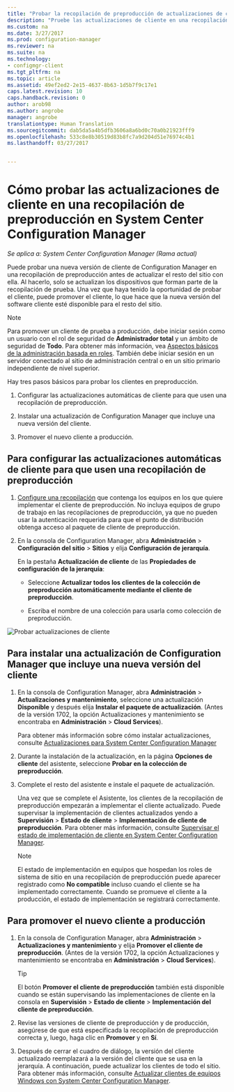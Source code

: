 ```yaml
---
title: "Probar la recopilación de preproducción de actualizaciones de cliente | Microsoft Docs"
description: "Pruebe las actualizaciones de cliente en una recopilación de preproducción en System Center Configuration Manager."
ms.custom: na
ms.date: 3/27/2017
ms.prod: configuration-manager
ms.reviewer: na
ms.suite: na
ms.technology:
- configmgr-client
ms.tgt_pltfrm: na
ms.topic: article
ms.assetid: 49ef2ed2-2e15-4637-8b63-1d5b7f9c17e1
caps.latest.revision: 10
caps.handback.revision: 0
author: arob98
ms.author: angrobe
manager: angrobe
translationtype: Human Translation
ms.sourcegitcommit: dab5da5a4b5dfb3606a8a6bd0c70a0b21923fff9
ms.openlocfilehash: 533c8e8b30519d83b8fc7a9d204d51e76974c4b1
ms.lasthandoff: 03/27/2017


---
```

# <a name="how-to-test-client-upgrades-in-a-pre-production-collection-in-system-center-configuration-manager"></a>Cómo probar las actualizaciones de cliente en una recopilación de preproducción en System Center Configuration Manager

*Se aplica a: System Center Configuration Manager (Rama actual)*

Puede probar una nueva versión de cliente de Configuration Manager en una recopilación de preproducción antes de actualizar el resto del sitio con ella.  Al hacerlo, solo se actualizan los dispositivos que forman parte de la recopilación de prueba. Una vez que haya tenido la oportunidad de probar el cliente, puede promover el cliente, lo que hace que la nueva versión del software cliente esté disponible para el resto del sitio.

> [!NOTE]
> Para promover un cliente de prueba a producción, debe iniciar sesión como un usuario con el rol de seguridad de **Administrador total** y un ámbito de seguridad de **Todo**. Para obtener más información, vea [Aspectos básicos de la administración basada en roles](/sccm/core/understand/fundamentals-of-role-based-administration). También debe iniciar sesión en un servidor conectado al sitio de administración central o en un sitio primario independiente de nivel superior.

 Hay tres pasos básicos para probar los clientes en preproducción.  

1.  Configurar las actualizaciones automáticas de cliente para que usen una recopilación de preproducción.  

2.  Instalar una actualización de Configuration Manager que incluye una nueva versión del cliente.  

3.  Promover el nuevo cliente a producción.  

##  <a name="to-configure-automatic-client-upgrades-to-use-a-pre-production-collection"></a>Para configurar las actualizaciones automáticas de cliente para que usen una recopilación de preproducción  

1. [Configure una recopilación](..\collections\create-collections.md) que contenga los equipos en los que quiere implementar el cliente de preproducción. No incluya equipos de grupo de trabajo en las recopilaciones de preproducción, ya que no pueden usar la autenticación requerida para que el punto de distribución obtenga acceso al paquete de cliente de preproducción.   

1.  En la consola de Configuration Manager, abra **Administración** > **Configuración del sitio** > **Sitios** y elija **Configuración de jerarquía**.  

     En la pestaña **Actualización de cliente** de las **Propiedades de configuración de la jerarquía**:  

    -   Seleccione **Actualizar todos los clientes de la colección de preproducción automáticamente mediante el cliente de preproducción**.  

    -   Escriba el nombre de una colección para usarla como colección de preproducción.  

![Probar actualizaciones de cliente](media/test-client-upgrades.png)


##  <a name="to-install-a-configuration-manager-update-that-includes-a-new-version-of-the-client"></a>Para instalar una actualización de Configuration Manager que incluye una nueva versión del cliente  

1.  En la consola de Configuration Manager, abra **Administración** > **Actualizaciones y mantenimiento**, seleccione una actualización **Disponible** y después elija **Instalar el paquete de actualización**. (Antes de la versión 1702, la opción Actualizaciones y mantenimiento se encontraba en **Administración** > **Cloud Services**).

     Para obtener más información sobre cómo instalar actualizaciones, consulte [Actualizaciones para System Center Configuration Manager](../../../../core/servers/manage/updates.md)  

2.  Durante la instalación de la actualización, en la página **Opciones de cliente** del asistente, seleccione **Probar en la colección de preproducción**.  

3.  Complete el resto del asistente e instale el paquete de actualización.  

     Una vez que se complete el Asistente, los clientes de la recopilación de preproducción empezarán a implementar el cliente actualizado. Puede supervisar la implementación de clientes actualizados yendo a **Supervisión** > **Estado de cliente** > **Implementación de cliente de preproducción**. Para obtener más información, consulte [Supervisar el estado de implementación de cliente en System Center Configuration Manager](../../../../core/clients/deploy/monitor-client-deployment-status.md).

    > [!NOTE]
    > El estado de implementación en equipos que hospedan los roles de sistema de sitio en una recopilación de preproducción puede aparecer registrado como **No compatible** incluso cuando el cliente se ha implementado correctamente. Cuando se promueve el cliente a la producción, el estado de implementación se registrará correctamente.

##  <a name="to-promote-the-new-client-to-production"></a>Para promover el nuevo cliente a producción  

1.  En la consola de Configuration Manager, abra **Administración** > **Actualizaciones y mantenimiento** y elija **Promover el cliente de preproducción**. (Antes de la versión 1702, la opción Actualizaciones y mantenimiento se encontraba en **Administración** > **Cloud Services**).

    > [!TIP]
    > El botón **Promover el cliente de preproducción** también está disponible cuando se están supervisando las implementaciones de cliente en la consola en **Supervisión** > **Estado de cliente** > **Implementación del cliente de preproducción**.

2.  Revise las versiones de cliente de preproducción y de producción, asegúrese de que está especificada la recopilación de preproducción correcta y, luego, haga clic en **Promover** y en **Sí**.  

3.  Después de cerrar el cuadro de diálogo, la versión del cliente actualizado reemplazará a la versión del cliente que se usa en la jerarquía. A continuación, puede actualizar los clientes de todo el sitio. Para obtener más información, consulte [Actualizar clientes de equipos Windows con System Center Configuration Manager](../../../../core/clients/manage/upgrade/upgrade-clients-for-windows-computers.md).  

